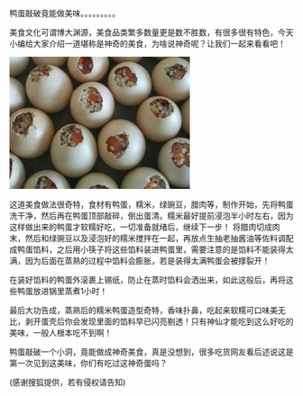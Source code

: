 鸭蛋敲破竟能做美味。。。。。。。。。


美食文化可谓博大渊源，美食品类繁多数量更是数不胜数，有很多很有特色，今天小编给大家介绍一道堪称是神奇的美食，为啥说神奇呢？让我们一起来看看吧！


![鸭蛋敲破竟能做美味](https://github.com/ywangnccu/ywang/blob/main/images/DuckEggs.png)


这道美食做法很奇特，食材有鸭蛋，糯米，绿豌豆，腊肉等，制作开始，先将鸭蛋洗干净，然后再在鸭蛋顶部敲碎，倒出蛋清。糯米最好提前浸泡半小时左右，因为这样做出来的鸭蛋才软糯好吃，一切准备就绪后，继续下一步！
将腊肉切成肉末，然后和绿豌豆以及浸泡好的糯米搅拌在一起，再放点生抽老抽酱油等佐料调配成鸭蛋馅料，之后用小筷子将这些馅料装进鸭蛋里，需要注意的是馅料不能装得太满，因为后面在蒸熟的过程中馅料会膨胀，若是装得太满鸭蛋会被撑裂开！

在装好馅料的鸭蛋外滚裹上锡纸，防止在蒸时馅料会洒出来，如此这般后，再将这些鸭蛋放进锅里蒸煮1小时！

最后大功告成，蒸熟后的糯米鸭蛋造型奇特，香味扑鼻，吃起来软糯可口味美无比，剥开蛋壳后你会发现里面的馅料早已闪亮剔透！只有神仙才能吃到这么好吃的美味，一般人根本吃不到啊！

鸭蛋敲破一个小洞，竟能做成神奇美食，真是没想到，很多吃货网友看后述说这是第一次见到这美味，你们有吃过这神奇蛋吗？


(感谢搜狐提供，若有侵权请告知)
